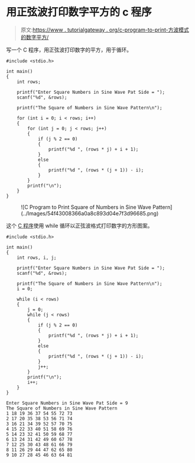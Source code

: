 # 用正弦波打印数字平方的 c 程序

> 原文:[https://www . tutorialgateway . org/c-program-to-print-方波模式的数字平方/](https://www.tutorialgateway.org/c-program-to-print-square-of-numbers-in-sine-wave-pattern/)

写一个 C 程序，用正弦波打印数字的平方，用于循环。

```
#include <stdio.h>

int main()
{
	int rows;

	printf("Enter Square Numbers in Sine Wave Pat Side = ");
	scanf("%d", &rows);

	printf("The Square of Numbers in Sine Wave Pattern\n");

	for (int i = 0; i < rows; i++)
	{
		for (int j = 0; j < rows; j++)
		{
			if (j % 2 == 0)
			{
				printf("%d ", (rows * j) + i + 1);
			}
			else
			{
				printf("%d ", (rows * (j + 1)) - i);
			}
		}
		printf("\n");
	}
}
```

<figure class="wp-block-image size-large">![C Program to Print Square of Numbers in Sine Wave Pattern](../Images/54f43008366a0a8c893d04e7f3d96685.png)</figure>

这个 [C 程序](https://www.tutorialgateway.org/c-programming-examples/)使用 while 循环以正弦波格式打印数字的方形图案。

```
#include <stdio.h>

int main()
{
	int rows, i, j;

	printf("Enter Square Numbers in Sine Wave Pat Side = ");
	scanf("%d", &rows);

	printf("The Square of Numbers in Sine Wave Pattern\n");
	i = 0;

	while (i < rows)
	{
		j = 0;
		while (j < rows)
		{
			if (j % 2 == 0)
			{
				printf("%d ", (rows * j) + i + 1);
			}
			else
			{
				printf("%d ", (rows * (j + 1)) - i);
			}
			j++;
		}
		printf("\n");
		i++;
	}
}
```

```
Enter Square Numbers in Sine Wave Pat Side = 9
The Square of Numbers in Sine Wave Pattern
1 18 19 36 37 54 55 72 73 
2 17 20 35 38 53 56 71 74 
3 16 21 34 39 52 57 70 75 
4 15 22 33 40 51 58 69 76 
5 14 23 32 41 50 59 68 77 
6 13 24 31 42 49 60 67 78 
7 12 25 30 43 48 61 66 79 
8 11 26 29 44 47 62 65 80 
9 10 27 28 45 46 63 64 81 
```